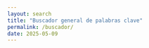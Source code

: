 ```yaml
---
layout: search
title: "Buscador general de palabras clave"
permalink: /buscador/
date: 2025-05-09
---
```

